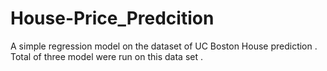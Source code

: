 # House-Price_Predcition
A simple regression model on the dataset of UC Boston House prediction . Total of three model were run on this data set .
